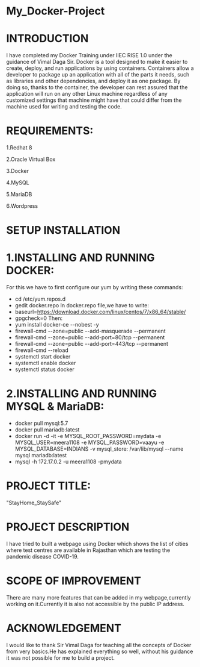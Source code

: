 # My_Docker-Project
# INTRODUCTION
I have completed my Docker Training under IIEC RISE 1.0 under the guidance of Vimal Daga Sir. 
Docker is a tool designed to make it easier to create, deploy, and run applications by using containers. Containers allow a developer to package up an application with all of the parts it needs, such as libraries and other dependencies, and deploy it as one package. By doing so, thanks to the container, the developer can rest assured that the application will run on any other Linux machine regardless of any customized settings that machine might have that could differ from the machine used for writing and testing the code.

# REQUIREMENTS:
1.Redhat 8

2.Oracle Virtual Box

3.Docker

4.MySQL

5.MariaDB

6.Wordpress

# SETUP INSTALLATION
# 1.INSTALLING AND RUNNING DOCKER:
For this we have to first configure our yum by writing these commands:
 - cd /etc/yum.repos.d
 - gedit docker.repo
In docker.repo file,we have to write:
 - baseurl=https://download.docker.com/linux/centos/7/x86_64/stable/
 - gpgcheck=0
Then:
 - yum install docker-ce --nobest -y
 - firewall-cmd --zone=public --add-masquerade --permanent
 - firewall-cmd --zone=public --add-port=80/tcp --permanent
 - firewall-cmd --zone=public --add-port=443/tcp --permanent
 - firewall-cmd --reload
 - systemctl start docker
 - systemctl enable docker
 - systemctl status docker
 # 2.INSTALLING AND RUNNING MYSQL & MariaDB:
  - docker pull mysql:5.7
  - docker pull mariadb:latest
  - docker run -d -it -e MYSQL_ROOT_PASSWORD=mydata -e MYSQL_USER=meera1108 -e MYSQL_PASSWORD=vaayu -e MYSQL_DATABASE=INDIANS -v    mysql_store: /var/lib/mysql --name mysql mariadb:latest
  - mysql -h 172.17.0.2 -u meera1108 -pmydata
# PROJECT TITLE:
"StayHome_StaySafe"

# PROJECT DESCRIPTION
I have tried to built a webpage using Docker which shows the list of cities where test centres are available in Rajasthan which are testing the pandemic disease COVID-19.

# SCOPE OF IMPROVEMENT
There are many more features that can be added in my webpage,currently working on it.Currently it is also not accessible by the public IP address. 

# ACKNOWLEDGEMENT
I would like to thank Sir Vimal Daga for teaching all the concepts of Docker from very basics.He has explained everything so well, without his guidance it was not possible for me to build a project.
